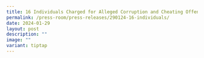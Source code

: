 ```yaml
---
title: 16 Individuals Charged for Alleged Corruption and Cheating Offences
permalink: /press-room/press-releases/290124-16-individuals/
date: 2024-01-29
layout: post
description: ""
image: ""
variant: tiptap
---
```

